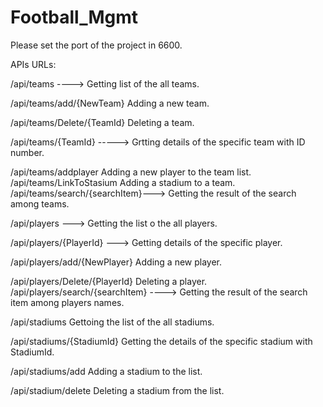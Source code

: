 # Football_Mgmt
Please set the port of the project in 6600. 

APIs URLs:

/api/teams ---->                     Getting list of the all teams.

/api/teams/add/{NewTeam}            Adding a new team.

/api/teams/Delete/{TeamId}          Deleting a team.

/api/teams/{TeamId}   ----->        Grtting details of the specific team with ID number.

/api/teams/addplayer                Adding a new player to the team list.
/api/teams/LinkToStasium            Adding a stadium to a team. 
/api/teams/search/{searchItem}--->   Getting the result of the search among teams.



/api/players   --->                    Getting the list o the all players.

/api/players/{PlayerId}  --->          Getting details of the specific player.

/api/players/add/{NewPlayer}           Adding a new player.

/api/players/Delete/{PlayerId}         Deleting a player.
/api/players/search/{searchItem} ----> Getting the result of the search item among players names.


/api/stadiums             Gettoing the list of the all stadiums.

/api/stadiums/{StadiumId}    Getting the details of the specific stadium with StadiumId.

/api/stadiums/add           Adding a stadium to the list. 

/api/stadium/delete       Deleting a stadium from the list.


